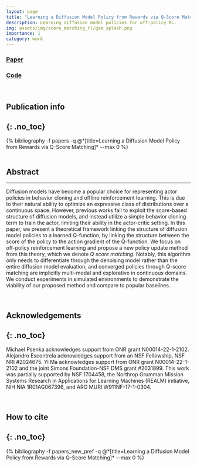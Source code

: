 ```yaml
---
layout: page
title: "Learning a Diffusion Model Policy from Rewards via Q-Score Matching"
description: Learning diffusion model policies for off-policy RL.
img: assets/img/score_matching_rl/qsm_splash.png
importance: 1
category: work
---
```


<div class="row">
    <div class="text-center col-6 col-sm-6 mt-6 mt-md-0">
        <h3><a href="https://arxiv.org/abs/2312.11752">Paper<br/><i class="fas fa-file-pdf"></i></a></h3>
    </div>
    <div class="text-center col-6 col-sm-6 mt-6 mt-md-0">
        <h3><a href="https://github.com/Alescontrela/score_matching_rl">Code<br/><i class="fas fa-file-code"></i></a></h3>
    </div>
</div>
<br/>


## Publication info
{: .no_toc}
---
<div class="publications">
{% bibliography -f papers -q @*[title=Learning a Diffusion Model Policy from Rewards via Q-Score Matching]* --max 0 %}
</div>

<br/>

## Abstract
---

Diffusion models have become a popular choice for representing actor policies in behavior cloning and offline reinforcement learning. This is due to their natural ability to optimize an expressive class of distributions over a continuous space. However, previous works fail to exploit the score-based structure of diffusion models, and instead utilize a simple behavior cloning term to train the actor, limiting their ability in the actor-critic setting. In this paper, we present a theoretical framework linking the structure of diffusion model policies to a learned Q-function, by linking the structure between the score of the policy to the action gradient of the Q-function. We focus on off-policy reinforcement learning and propose a new policy update method from this theory, which we denote _Q score matching_. Notably, this algorithm only needs to differentiate through the denoising model rather than the entire diffusion model evaluation, and converged policies through Q-score matching are implicitly multi-modal and explorative in continuous domains. We conduct experiments in simulated environments to demonstrate the viability of our proposed method and compare to popular baselines.

<br/>

## Acknowledgements
{: .no_toc}
---
Michael Psenka acknowledges support from ONR grant N00014-22-1-2102. Alejandro Escontrela acknowledges support from an NSF Fellowship, NSF NRI \#2024675. Yi Ma acknowledges support from ONR grant N00014-22-1-2102 and the joint Simons Foundation-NSF DMS grant \#2031899. This work was partially supported by NSF 1704458, the Northrop Grumman Mission Systems Research in Applications for Learning Machines (REALM) initiative, NIH NIA 1R01AG067396, and ARO MURI W911NF-17-1-0304.

<br/>

## How to cite
{: .no_toc}
---

<div class="publications">
{% bibliography -f papers_new_pref -q @*[title=Learning a Diffusion Model Policy from Rewards via Q-Score Matching]* --max 0 %}
</div>